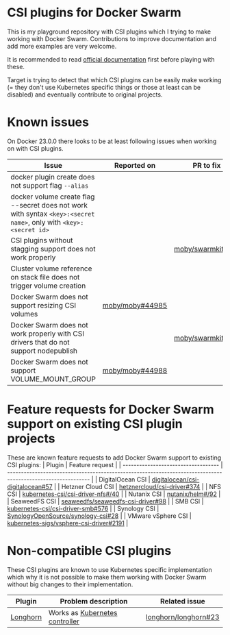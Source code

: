 # CSI plugins for Docker Swarm
This is my playground repository with CSI plugins which I trying to make working with Docker Swarm. Contributions to improve documentation and add more examples are very welcome.

It is recommended to read [official documentation](https://github.com/moby/moby/blob/master/docs/cluster_volumes.md) first before playing with these.

Target is trying to detect that which CSI plugins can be easily make working (= they don't use Kubernetes specific things or those at least can be disabled) and eventually contribute to original projects.

# Known issues
On Docker 23.0.0 there looks to be at least following issues when working on with CSI plugins.

| Issue                                                                                                             | Reported on         | PR to fix it |
| ----------------------------------------------------------------------------------------------------------------- | ------------------- | ------------ |
| docker plugin create does not support flag `--alias`                                                              |                     |              |
| docker volume create flag --secret does not work with syntax `<key>:<secret name>`, only with `<key>:<secret id>` |                     |              |
| CSI plugins without stagging support does not work properly                                                       |                     | [moby/swarmkit#3116](https://github.com/moby/swarmkit/pull/3116) |
| Cluster volume reference on stack file does not trigger volume creation                                           |                     |              |
| Docker Swarm does not support resizing CSI volumes                                                                | [moby/moby#44985](https://github.com/moby/moby/issues/44985) |
| Docker Swarm does not work properly with CSI drivers that do not support nodepublish                              |                    | [moby/swarmkit/3116](https://github.com/moby/swarmkit/pull/3116) |
| Docker Swarm does not support VOLUME_MOUNT_GROUP                                                                  | [moby/moby#44988](https://github.com/moby/moby/issues/44988)                 |               |

# Feature requests for Docker Swarm support on existing CSI plugin projects
These are known feature requests to add Docker Swarm support to existing CSI plugins:
| Plugin                              | Feature request                                                                                              |
| ----------------------------------- | ------------------------------------------------------------------------------------------------------------ |
| DigitalOcean CSI                    | [digitalocean/csi-digitalocean#57](https://github.com/digitalocean/csi-digitalocean/issues/57)               |
| Hetzner Cloud CSI                   | [hetznercloud/csi-driver#374](https://github.com/hetznercloud/csi-driver/issues/374)                         |
| NFS CSI                             | [kubernetes-csi/csi-driver-nfs#/40](https://github.com/kubernetes-csi/csi-driver-nfs/issues/408)             |
| Nutanix CSI                         | [nutanix/helm#/92](https://github.com/nutanix/helm/issues/92)                                                |
| SeaweedFS CSI                       | [seaweedfs/seaweedfs-csi-driver#98](https://github.com/seaweedfs/seaweedfs-csi-driver/issues/98)             |
| SMB CSI                             | [kubernetes-csi/csi-driver-smb#576](https://github.com/kubernetes-csi/csi-driver-smb/issues/576)             |
| Synology CSI                        | [SynologyOpenSource/synology-csi#28](https://github.com/SynologyOpenSource/synology-csi/issues/28)           |
| VMware vSphere CSI                  | [kubernetes-sigs/vsphere-csi-driver#2191](https://github.com/kubernetes-sigs/vsphere-csi-driver/issues/2191) |


# Non-compatible CSI plugins
These CSI plugins are known to use Kubernetes specific implementation which why it is not possible to make them working with Docker Swarm without big changes to their implementation.

| Plugin                              | Problem description                                                                                | Related issue |
| ----------------------------------- | -------------------------------------------------------------------------------------------------- | ------------- |
| [Longhorn](https://longhorn.io)     | Works as [Kubernetes controller](https://kubernetes.io/docs/concepts/architecture/controller/)     | [longhorn/longhorn#23](https://github.com/longhorn/longhorn/issues/23) |
